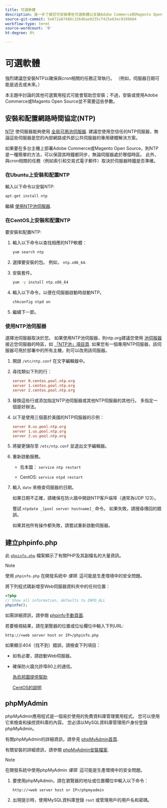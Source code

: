 ```yaml
---
title: 可選軟體
description: 進一步了解您可安裝哪些可選軟體以支援Adobe Commerce和Magento Open Source的內部部署安裝。
source-git-commit: 5e072a87480c326d6ae9235cf425e63ec9199684
workflow-type: tm+mt
source-wordcount: '0'
ht-degree: 0%

---
```



# 可選軟體

強烈建議您安裝NTP以確保與cron相關的任務正常執行。 （例如，伺服器日期可能是過去或未來。）

本主題中討論的其他可選實用程式可能會幫助您安裝；不過，安裝或使用Adobe Commerce或Magento Open Source並不需要這些參數。

## 安裝和配置網路時間協定(NTP)

[NTP](https://www.ntp.org/) 使伺服器能夠使用 [全局可用池伺服器](https://www.ntppool.org/en/). 建議您使用您信任的NTP伺服器，無論這些伺服器是您的內部網路或外部公共伺服器的專用硬體解決方案。

如果要在多台主機上部署Adobe Commerce或Magento Open Source，則NTP是一種簡單的方法，可以保證其時鐘都同步，無論伺服器處於哪個時區。 此外，與cron相關的任務（例如索引和交易式電子郵件）取決於伺服器時鐘是否準確。

### 在Ubuntu上安裝和配置NTP

輸入以下命令以安裝NTP:

```bash
apt-get install ntp
```

繼續 [使用NTP池伺服器](#use-ntp-pool-servers).

### 在CentOS上安裝和配置NTP

要安裝和配置NTP:

1. 輸入以下命令以查找相應的NTP軟體：

   ```bash
   yum search ntp
   ```

1. 選擇要安裝的包。 例如， `ntp.x86_64`.

1. 安裝套件。

   ```bash
   yum -y install ntp.x86_64
   ```

1. 輸入以下命令，以便在伺服器啟動時啟動NTP。

   ```bash
   chkconfig ntpd on
   ```

1. 繼續下一節。

### 使用NTP池伺服器

選擇池伺服器取決於您。 如果使用NTP池伺服器，則ntp.org建議您使用 [池伺服器](https://www.ntppool.org/en/) 接近您伺服器的時區，如 [「NTP池」項目頁](https://www.ntppool.org/en/use.html). 如果您有一個專用NTP伺服器，該伺服器可用於部署中的所有主機，則可以改用該伺服器。

1. 開啟 `/etc/ntp.conf` 在文字編輯器中。

1. 尋找類似下列的行：

   ```conf
   server 0.centos.pool.ntp.org
   server 1.centos.pool.ntp.org
   server 2.centos.pool.ntp.org
   ```

1. 替換這些行或添加指定NTP池伺服器或其他NTP伺服器的其他行。 多指定一個是好辦法。

1. 以下是使用三個基於美國的NTP伺服器的示例：

   ```conf
   server 0.us.pool.ntp.org
   server 1.us.pool.ntp.org
   server 2.us.pool.ntp.org
   ```

1. 將變更儲存至 `/etc/ntp.conf` 並退出文字編輯器。

1. 重新啟動服務。

   * 烏本圖： `service ntp restart`

   * CentOS: `service ntpd restart`

1. 輸入 `date` 來檢查伺服器的日期。

   如果日期不正確，請確保在防火牆中開啟NTP客戶端埠（通常為UDP 123）。

   嘗試 `ntpdate _[pool server hostname]_` 命令。 如果失敗，請搜尋傳回的錯誤。

   如果其他所有操作都失敗，請嘗試重新啟動伺服器。

## 建立phpinfo.php

此 [`phpinfo.php`](https://www.php.net/manual/en/function.phpinfo.php) 檔案顯示了有關PHP及其副檔名的大量資訊。

>[!NOTE]
>
>使用 `phpinfo.php` 在開發系統中 _僅限_. 這可能是生產環境中的安全問題。

將下列程式碼新增至Web伺服器資料夾中的任何位置：

```php
<?php
// Show all information, defaults to INFO_ALL
phpinfo();
```

如需詳細資訊，請參閱 [phpinfo手動頁面](https://www.php.net/manual/en/function.phpinfo.php).

若要檢視結果，請在瀏覽器的位置或位址欄位中輸入下列URL:

```http
http://<web server host or IP>/phpinfo.php
```

如果顯示404（找不到）錯誤，請檢查下列項目：

* 如有必要，請啟動Web伺服器。
* 確保防火牆允許埠80上的通信。

   [為烏邦圖提供幫助](https://help.ubuntu.com/community/UFW)

   [CentOS的說明](https://wiki.centos.org/HowTos/Network/IPTables)

## phpMyAdmin

phpMyAdmin應用程式是一個易於使用的免費資料庫管理實用程式。 您可以使用它來檢查和操控資料庫的內容。 您必須以MySQL資料庫管理用戶身份登錄phpMyAdmin。

有關phpMyAdmin的詳細資訊，請參見 [phpMyAdmin首頁](https://www.phpmyadmin.net/).

有關安裝的詳細資訊，請參閱 [phpMyAdmin安裝檔案](https://docs.phpmyadmin.net/en/latest/setup.html#quick-install).

>[!NOTE]
>
>在開發系統中使用phpMyAdmin _僅限_. 這可能是生產環境中的安全問題。

1. 要使用phpMyAdmin，請在瀏覽器的地址或位置欄位中輸入以下命令：

   ```http
   http://<web server host or IP>/phpmyadmin
   ```

1. 出現提示時，使用MySQL資料庫登錄 `root` 或管理用戶的用戶名和密碼。
